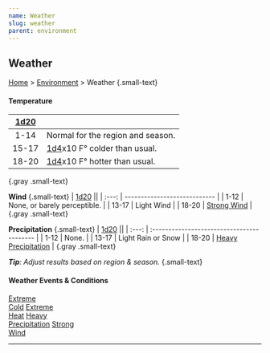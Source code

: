 ```yaml
---
name: Weather
slug: weather
parent: environment
---
```

## Weather
[Home](dm-operations-center) > [Environment](environment-menu) > Weather {.small-text}

#### Temperature
| [1d20](/roll/1d20)                                    ||
| :---: | ---------------------------------------------- |
| 1-14  | Normal for the region and season.              |
| 15-17 | [1d4](/roll/1d4)x10 F° colder than usual.      |
| 18-20 | [1d4](/roll/1d4)x10 F° hotter than usual.      |
{.gray .small-text}

**Wind** {.small-text}
| [1d20](/roll/1d20)                  ||
| :---: | ---------------------------- |
| 1-12  | None, or barely perceptible. |
| 13-17 | Light Wind                   |
| 18-20 | [Strong Wind](strong-wind)   |
{.gray .small-text}

**Precipitation** {.small-text}
| [1d20](/roll/1d20)                                ||
| :---: | :----------------------------------------- |
| 1-12  | None.                                      |
| 13-17 | Light Rain or Snow                         |
| 18-20 | [Heavy Precipitation](heavy-precipitation) |
{.gray .small-text}

***Tip**: Adjust results based on region & season.* {.small-text}

#### Weather Events & Conditions
<div class="menu-container">
    <a href="extreme-cold">Extreme<br/> Cold</a>
    <a href="extreme-heat">Extreme<br/> Heat</a>
    <a href="heavy-precipitation">Heavy<br/> Precipitation</a>
    <a href="strong-wind">Strong<br/> Wind</a>
    <a href=""></a>
    <a href=""></a>
</div>
<hr/>
    